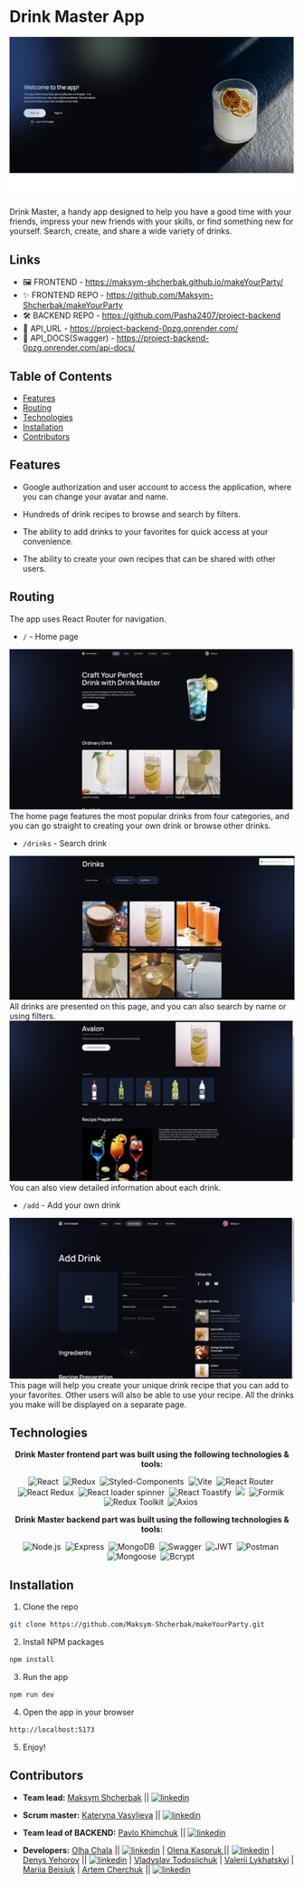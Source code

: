 # Drink Master App

![Preview](src/assets/sign.png)

Drink Master, a handy app designed to help you have a good time with your
friends, impress your new friends with your skills, or find something new for
yourself. Search, create, and share a wide variety of drinks.

## Links

- 🖼️ FRONTEND - https://maksym-shcherbak.github.io/makeYourParty/
- ✨ FRONTEND REPO - https://github.com/Maksym-Shcherbak/makeYourParty
- 🛠️ BACKEND REPO - https://github.com/Pasha2407/project-backend
- 🔗 API_URL - https://project-backend-0pzg.onrender.com/
- 📄 API_DOCS(Swagger) - https://project-backend-0pzg.onrender.com/api-docs/

## Table of Contents

- [Features](#features)
- [Routing](#routing)
- [Technologies](#technologies)
- [Installation](#installation)
- [Contributors](#contributors)

## Features

- Google authorization and user account to access the application, where you can
  change your avatar and name.<br />

- Hundreds of drink recipes to browse and search by filters.<br />

- The ability to add drinks to your favorites for quick access at your
  convenience.<br />

- The ability to create your own recipes that can be shared with other
  users.<br />

## Routing

The app uses React Router for navigation.

- `/` - Home page

![Preview](src/assets/home.png) The home page features the most popular drinks
from four categories, and you can go straight to creating your own drink or
browse other drinks.

- `/drinks` - Search drink

![Preview](src/assets/drinks.png) All drinks are presented on this page, and you
can also search by name or using filters. ![Preview](src/assets/drink_info.png)
You can also view detailed information about each drink.

- `/add` - Add your own drink

![Preview](src/assets/add.png) This page will help you create your unique drink
recipe that you can add to your favorites. Other users will also be able to use
your recipe. All the drinks you make will be displayed on a separate page.

## Technologies

<p align="center">
  <b>Drink Master frontend part was built using the following technologies & tools:</b>
</p>
<p align="center">
  <img alt="React" src="https://img.shields.io/badge/React-%2320232a.svg?style=for-the-badge&logo=react&logoColor=white">&nbsp;
  <img alt="Redux" src="https://img.shields.io/badge/Redux-%23593d88.svg?style=for-the-badge&logo=redux&logoColor=white">&nbsp;
  <img alt="Styled-Components" src="https://img.shields.io/badge/Styled_Components-%23DB7093.svg?style=for-the-badge&logo=styled-components&logoColor=white">&nbsp;
  <img alt="Vite" src="https://img.shields.io/badge/vite-%23646CFF.svg?style=for-the-badge&logo=vite&logoColor=white">&nbsp;
  <img alt="React Router" src="https://img.shields.io/badge/React_Router-%23CA4245.svg?style=for-the-badge&logo=react-router&logoColor=white">&nbsp;
  <img alt="React Redux" src="https://img.shields.io/badge/React_Redux-%23593d88.svg?style=for-the-badge&logo=redux&logoColor=white">&nbsp;
  <img alt="React loader spinner" src="https://img.shields.io/badge/React-loader-spinner-%23000000.svg?style=for-the-badge&logo=react&logoColor=white">&nbsp;
  <img alt="React Toastify" src="https://img.shields.io/badge/React_Toastify-%23FF6C37.svg?style=for-the-badge&logo=react&logoColor=white">&nbsp;
  <img a;t="Yup" src="https://img.shields.io/badge/Yup-%23FF6C37.svg?style=for-the-badge&logo=yup&logoColor=white">&nbsp;
  <img alt="Formik" src="https://img.shields.io/badge/Formik-%23FF6C37.svg?style=for-the-badge&logo=formik&logoColor=white">&nbsp;
  <img alt="Redux Toolkit" src="https://img.shields.io/badge/Redux_Toolkit-%23593d88.svg?style=for-the-badge&logo=redux&logoColor=white">&nbsp;
  <img alt="Axios" src="https://img.shields.io/badge/Axios-%23FF6C37.svg?style=for-the-badge&logo=axios&logoColor=white">&nbsp;

</p>

<p align="center">
  <b>Drink Master backend part was built using the following technologies & tools:</b>
</p>
<p align="center">
  <img alt="Node.js" src="https://img.shields.io/badge/node.js-6DA55F?style=for-the-badge&logo=node.js&logoColor=white">&nbsp;
  <img alt="Express" src="https://img.shields.io/badge/Express-%23404d59.svg?style=for-the-badge&logo=express&logoColor=white">&nbsp;
  <img alt="MongoDB" src="https://img.shields.io/badge/MongoDB-%234ea94b.svg?style=for-the-badge&logo=mongodb&logoColor=white">&nbsp;
  <img alt="Swagger" src="https://img.shields.io/badge/Swagger-%2385EA2D.svg?style=for-the-badge&logo=swagger&logoColor=white">&nbsp;
  <img alt="JWT" src="https://img.shields.io/badge/JWT-%23000000.svg?style=for-the-badge&logo=json-web-tokens&logoColor=white">&nbsp;
  <img alt="Postman" src="https://img.shields.io/badge/Postman-%23FF6C37.svg?style=for-the-badge&logo=postman&logoColor=white">&nbsp;
  <img alt="Mongoose" src="https://img.shields.io/badge/Mongoose-%23880000.svg?style=for-the-badge&logo=mongoose&logoColor=white">&nbsp;
  <img alt="Bcrypt" src="https://img.shields.io/badge/Bcrypt-%23FF6C37.svg?style=for-the-badge&logo=bcrypt&logoColor=white">&nbsp;
</p>

## Installation

1. Clone the repo

```sh
git clone https://github.com/Maksym-Shcherbak/makeYourParty.git
```

2. Install NPM packages

```sh
npm install
```

3. Run the app

```sh
npm run dev
```

4. Open the app in your browser

```sh
http://localhost:5173
```

5. Enjoy!

## Contributors

- **Team lead:** [Maksym Shcherbak](https://github.com/Maksym-Shcherbak) ||
  [![linkedin](https://img.shields.io/badge/linkedin-0A66C2?style=for-the-badge&logo=linkedin&logoColor=white)](https://www.linkedin.com/in/maksym-shcherbak/)
- **Scrum master:** [Kateryna Vasylieva](https://github.com/Katysha94) ||
  [![linkedin](https://img.shields.io/badge/linkedin-0A66C2?style=for-the-badge&logo=linkedin&logoColor=white)](https://www.linkedin.com/in/katerina-vasylieva-303747274/)
- **Team lead of BACKEND:** [Pavlo Khimchuk](https://github.com/Pasha2407) ||
  [![linkedin](https://img.shields.io/badge/linkedin-0A66C2?style=for-the-badge&logo=linkedin&logoColor=white)](https://www.linkedin.com/in/pavlo-khimchuk/)

- **Developers:** [Olha Chala](https://github.com/Chalaya22) ||
  [![linkedin](https://img.shields.io/badge/linkedin-0A66C2?style=for-the-badge&logo=linkedin&logoColor=white)](https://www.linkedin.com/in/olha-chala-5ba223295/)
  | [Olena Kaspruk ](https://github.com/Ferst1) ||
  [![linkedin](https://img.shields.io/badge/linkedin-0A66C2?style=for-the-badge&logo=linkedin&logoColor=white)](https://www.linkedin.com/in/coding777/)
  | [Denys Yehorov](https://github.com/dozeran) ||
  [![linkedin](https://img.shields.io/badge/linkedin-0A66C2?style=for-the-badge&logo=linkedin&logoColor=white)](https://www.linkedin.com/in/denys-yehorov/)
  | [Vladyslav Todosiichuk](https://github.com/VladyslavTodo) |
  [Valerii Lykhatskyi](https://github.com/ValeraBladee) |
  [Mariia Beisiuk](https://github.com/mariiaglushak) |
  [Artem Cherchuk](https://github.com/ArtemCherchuk) ||
  [![linkedin](https://img.shields.io/badge/linkedin-0A66C2?style=for-the-badge&logo=linkedin&logoColor=white)](https://www.linkedin.com/in/artem-cherchuk/)
